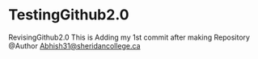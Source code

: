 # TestingGithub2.0
RevisingGithub2.0
This is Adding my 1st commit after making Repository @Author Abhish31@sheridancollege.ca
